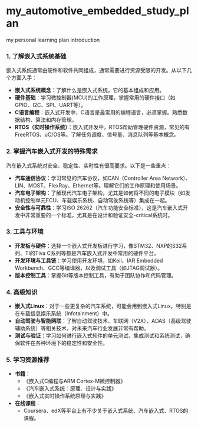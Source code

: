 # my_automotive_embedded_study_plan
my personal learning plan introduction

### 1. **了解嵌入式系统基础**
嵌入式系统通常由硬件和软件共同组成，通常需要进行资源受限的开发。从以下几个方面入手：
   - **嵌入式系统概念**：了解什么是嵌入式系统，它的基本组成和应用。
   - **硬件基础**：学习微控制器(MCU)的工作原理，掌握常用的硬件接口（如GPIO、I2C、SPI、UART等）。
   - **C语言编程**：嵌入式开发中，C语言是最常用的编程语言，必须掌握。熟悉数据结构、算法和内存管理。
   - **RTOS（实时操作系统）**：嵌入式开发中，RTOS帮助管理硬件资源，常见的有FreeRTOS、uC/OS等。了解任务调度、信号量、消息队列等基本概念。

### 2. **掌握汽车嵌入式开发的特殊需求**
汽车嵌入式系统对安全、稳定性、实时性有很高要求。以下是一些重点：
   - **汽车通信协议**：学习常见的汽车协议，如CAN（Controller Area Network）、LIN、MOST、FlexRay、Ethernet等。理解它们的工作原理和使用场景。
   - **汽车电子架构**：了解现代汽车电子架构，尤其是如何将不同的电子模块（如发动机控制单元ECU、车载娱乐系统、自动驾驶系统等）集成在一起。
   - **安全性与可靠性**：学习ISO 26262（汽车功能安全标准），这是汽车嵌入式开发中非常重要的一个标准，尤其是在设计和验证安全-critical系统时。

### 3. **工具与环境**
   - **开发板与硬件**：选择一个嵌入式开发板进行学习，像STM32、NXP的S32系列、TI的Tiva C系列等都是汽车嵌入式开发中常用的硬件平台。
   - **开发环境与工具链**：学习使用开发环境，如Keil、IAR Embedded Workbench、GCC等编译器，以及调试工具（如JTAG调试器）。
   - **版本控制工具**：掌握Git等版本控制工具，有助于团队协作和代码管理。

### 4. **高级知识**
   - **嵌入式Linux**：对于一些更复杂的汽车系统，可能会用到嵌入式Linux，特别是在车载信息娱乐系统（Infotainment）中。
   - **自动驾驶与智能网联**：了解自动驾驶技术、车联网（V2X）、ADAS（高级驾驶辅助系统）等相关技术，对未来汽车行业发展非常有帮助。
   - **测试与验证**：学习如何进行嵌入式软件的单元测试、集成测试和系统测试，确保软件在各种环境下的稳定性和安全性。

### 5. **学习资源推荐**
   - **书籍**：
     - 《嵌入式C编程与ARM Cortex-M微控制器》
     - 《汽车嵌入式系统：原理、设计与实践》
     - 《嵌入式实时操作系统原理与实践》
   - **在线课程**：
     - Coursera、edX等平台上有不少关于嵌入式系统、汽车嵌入式、RTOS的课程。
